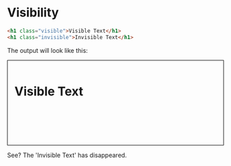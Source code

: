 <style>
    .output {
        border: 1px solid black;
        padding: 1rem;
    }
    .visible {
  visibility: visible !important;
}

.invisible {
  visibility: hidden !important;
}
</style>

# Visibility

```html
<h1 class="visible">Visible Text</h1>
<h1 class="invisible">Invisible Text</h1>
```

The output will look like this:

<div class='output'>
<h1 class="visible">Visible Text</h1>
<h1 class="invisible">Invisible Text</h1>
</div>

See? The 'Invisible Text' has disappeared.
